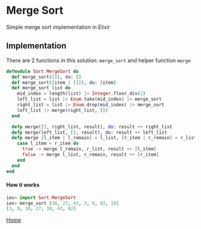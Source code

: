 # Merge Sort

Simple merge sort implementation in Elixir

## Implementation

There are 2 functions in this solution: `merge_sort` and helper function `merge`

```elixir
defmodule Sort.MergeSort do
  def merge_sort([]), do: []
  def merge_sort([item | []]), do: [item]
  def merge_sort list do
    mid_index = length(list) |> Integer.floor_div(2)
    left_list = list |> Enum.take(mid_index) |> merge_sort
    right_list = list |> Enum.drop(mid_index) |> merge_sort
    left_list |> merge(right_list, [])
  end

  defp merge([], right_list, result), do: result ++ right_list
  defp merge(left_list, [], result), do: result ++ left_list
  defp merge [l_item | l_remain] = l_list, [r_item | r_remain] = r_list, result do
    case l_item < r_item do
      true -> merge l_remain, r_list, result ++ [l_item]
      false -> merge l_list, r_remain, result ++ [r_item]
    end
  end
end
```

#### How it works

```elixir
iex> import Sort.MergeSort
iex> merge_sort [38, 27, 43, 3, 9, 82, 10]
[3, 9, 10, 27, 38, 43, 82]
```

[Home][home]

[home]: ../README.md
